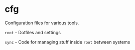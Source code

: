 # cfg

Configuration files for various tools.

`root` - Dotfiles and settings


`sync` - Code for managing stuff inside `root` between systems
